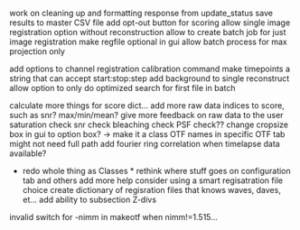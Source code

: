 <!-- features to add -->
work on cleaning up and formatting response from update_status
save results to master CSV file
add opt-out button for scoring
allow single image registration option without reconstruction
allow to create batch job for just image registration
make regfile optional in gui
allow batch process for max projection only 

add options to channel registration calibration command
make timepoints a string that can accept start:stop:step
add background to single reconstruct
allow option to only do optimized search for first file in batch


<!-- nice but low priority -->
calculate more things for score dict...
	add more raw data indices to score, such as snr? max/min/mean?
give more feedback on raw data to the user
	saturation check
	snr check
	bleaching check
	PSF check??
change cropsize box in gui to option box? -> make it a class
OTF names in specific OTF tab might not need full path
add fourier ring correlation when timelapse data available?
* redo whole thing as Classes *
rethink where stuff goes on configuration tab and others
add more help
consider using a smart regisatration file choice
	create dictionary of regisration files that knows waves, daves, et...
add ability to subsection Z-divs

<!-- bugs -->


invalid switch for -nimm in makeotf when nimm!=1.515...
